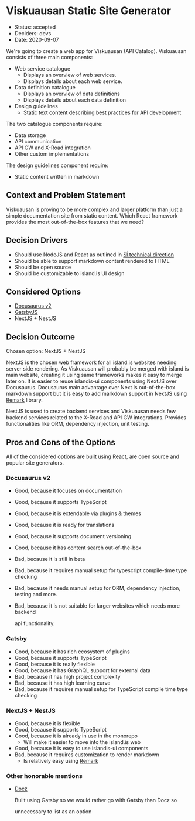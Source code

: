 # Viskuausan Static Site Generator

- Status: accepted
- Deciders: devs
- Date: 2020-09-07

We're going to create a web app for Viskuausan (API Catalog). Viskuausan consists of three main components:

- Web service catalogue
  - Displays an overview of web services.
  - Displays details about each web service.
- Data definition catalogue
  - Displays an overview of data definitions
  - Displays details about each data definition
- Design guidelines
  - Static text content describing best practices for API development

The two catalogue components require:

- Data storage
- API communication
- API GW and X-Road integration
- Other custom implementations

The design guidelines component require:

- Static content written in markdown

## Context and Problem Statement

Viskuausan is proving to be more complex and larger platform than just a simple documentation site from static content. Which React framework provides the most out-of-the-box features that we need?

## Decision Drivers

- Should use NodeJS and React as outlined in [SÍ technical direction](../../technical-direction.md)
- Should be able to support markdown content rendered to HTML
- Should be open source
- Should be customizable to island.is UI design

## Considered Options

- [Docusaurus v2](https://v2.docusaurus.io/)
- [GatsbyJS](https://www.gatsbyjs.org/)
- NextJS + NestJS

## Decision Outcome

Chosen option: NextJS + NestJS

NextJS is the chosen web framework for all island.is websites needing server side rendering. As Viskuausan will probably be merged with island.is main website, creating it using same frameworks makes it easy to merge later on. It is easier to reuse islandis-ui components using NextJS over Docusaurus. Docusaurus main advantage over Next is out-of-the-box markdown support but it is easy to add markdown support in NextJS using [Remark](https://github.com/remarkjs/remark) library.

NestJS is used to create backend services and Viskuausan needs few backend services related to the X-Road and API GW integrations. Provides functionalities like ORM, dependency injection, unit testing.

## Pros and Cons of the Options

All of the considered options are built using React, are open source and popular site generators.

### Docusaurus v2

- Good, because it focuses on documentation
- Good, because it supports TypeScript
- Good, because it is extendable via plugins & themes
- Good, because it is ready for translations
- Good, because it supports document versioning
- Good, because it has content search out-of-the-box
- Bad, because it is still in beta
- Bad, because it requires manual setup for typescript compile-time type checking
- Bad, because it needs manual setup for ORM, dependency injection, testing and more.
- Bad, because it is not suitable for larger websites which needs more backend

  api functionality.

### Gatsby

- Good, because it has rich ecosystem of plugins
- Good, because it supports TypeScript
- Good, because it is really flexible
- Good, because it has GraphQL support for external data
- Bad, because it has high project complexity
- Bad, because it has high learning curve
- Bad, because it requires manual setup for TypeScript compile time type checking

### NextJS + NestJS

- Good, because it is flexible
- Good, because it supports TypeScript
- Good, because it is already in use in the monorepo
  - Will make it easier to move into the island.is web
- Good, because it is easy to use islandis-ui components
- Bad, because it requires customization to render markdown
  - Is relatively easy using [Remark](https://github.com/remarkjs/remark)

### Other honorable mentions

- [Docz](https://www.docz.site/)

  Built using Gatsby so we would rather go with Gatsby than Docz so

  unnecessary to list as an option
